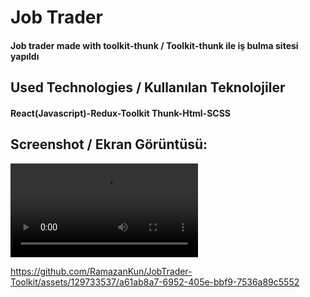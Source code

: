 <h1>Job Trader</h1>
<h4> Job trader made with toolkit-thunk / Toolkit-thunk ile iş bulma sitesi yapıldı</h4>


<h2>Used Technologies / Kullanılan Teknolojiler</h2>
<h4>React(Javascript)-Redux-Toolkit Thunk-Html-SCSS</h4>

<h2>Screenshot / Ekran Görüntüsü:</h2>

![](jobVideo.mp4)
 
 

https://github.com/RamazanKun/JobTrader-Toolkit/assets/129733537/a61ab8a7-6952-405e-bbf9-7536a89c5552


